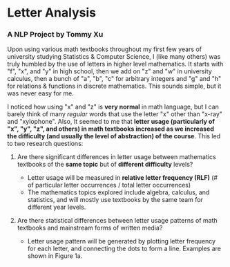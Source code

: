 # Letter Analysis 
### A NLP Project by Tommy Xu

Upon using various math textbooks throughout my first few years of
university studying Statistics & Computer Science, I (like many others) was
truly humbled by the use of letters in higher level mathematics. 
It starts with "f", "x", and "y" in high school, then we add on "z" and "w" in
university calculus, then a bunch of "a", "b", "c" for arbitrary integers and 
"g" and "h" for relations & functions in discrete mathematics. This sounds simple, but
it was never easy for me. 

I noticed how using "x" and "z" is **very normal** in math language, but I can barely 
think of many *regular* words that use the letter "x" other than "x-ray" and "xylophone". 
Also, It seemed to me that **letter usage (particularly of "x", "y", "z", and others) 
in math textbooks increased as we increased the difficulty (and usually the level of abstraction) 
of the course**. This led to two research questions:

1) Are there significant differences in letter usage between mathematics textbooks of 
the **same topic** but of **different difficulty** levels?
   - Letter usage will be measured in **relative letter frequency (RLF)** (# of particular letter 
     occurrences / total letter occurrences)
   - The mathematics topics explored include algebra, calculus, and statistics, and will 
     mostly use textbooks by the same team for different year levels.
     
     
2) Are there statistical differences between letter usage patterns of math textbooks 
   and mainstream forms of written media?
   - Letter usage pattern will be generated by plotting letter frequency for each letter,
     and connecting the dots to form a line. Examples are shown in Figure 1a.
     

